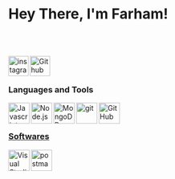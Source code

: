 # Hey There, I'm Farham!

  <br>
  <br>

<a href="https://www.instagram.com/the.farham" target="_blank"><img class="icon" align="left" alt="instagram" width="40px" src="https://img.icons8.com/3d-fluency/94/null/instagram-new.png" /></a>
<a href="https://github.com/Farham-Zaker" target="_blank"><img class="icon" align="left" alt="Github" width="40px" src="https://img.icons8.com/3d-fluency/94/null/github.png" /></a>
<br />
<br />

### Languages and Tools

<div>
  <a href="https://developer.mozilla.org/en-US/docs/Web/JavaScript" target="_blank"><img class="icon" align="left" alt="Javascript" width="42px" src="https://img.icons8.com/fluency/48/null/javascript.png" />
  <a href="https://nodejs.org/" target="_blank"><img class="icon" align="left" alt="Node.js" width="42px" src="https://img.icons8.com/fluency/48/null/node-js.png" />
  <a href="https://www.mongodb.com/" target="_blank"> <img class="icon" align="left" alt="MongoDB" width="42px" src="https://img.icons8.com/color/48/null/mongodb.png" />
  <a href="https://git-scm.com/" target="_blank"> <img class="icon" align="left" alt="git" width="42px" src="https://img.icons8.com/color/48/null/git.png"/>
  <a href="https://github.com/" target="_blank"> <img class="icon" align="left" alt="GitHub" width="42px" src="https://img.icons8.com/3d-fluency/94/null/github.png" />
</div>
<br />
<br />

### Softwares

<div>
  <a href="https://code.visualstudio.com/" target="_blank"><img class="icon" align="left" alt="Visual Studio Code" width="42px" src="https://img.icons8.com/color/48/null/visual-studio-code-2019.png" />
  <a href="https://www.postman.com/" target="_blank"> <img class="icon" align="left" alt="postman" width="42px" src="https://img.icons8.com/external-tal-revivo-color-tal-revivo/24/null/external-postman-is-the-only-complete-api-development-environment-logo-color-tal-revivo.png"/> </a>
</div>
<br />
<br />

<br />
<br />
